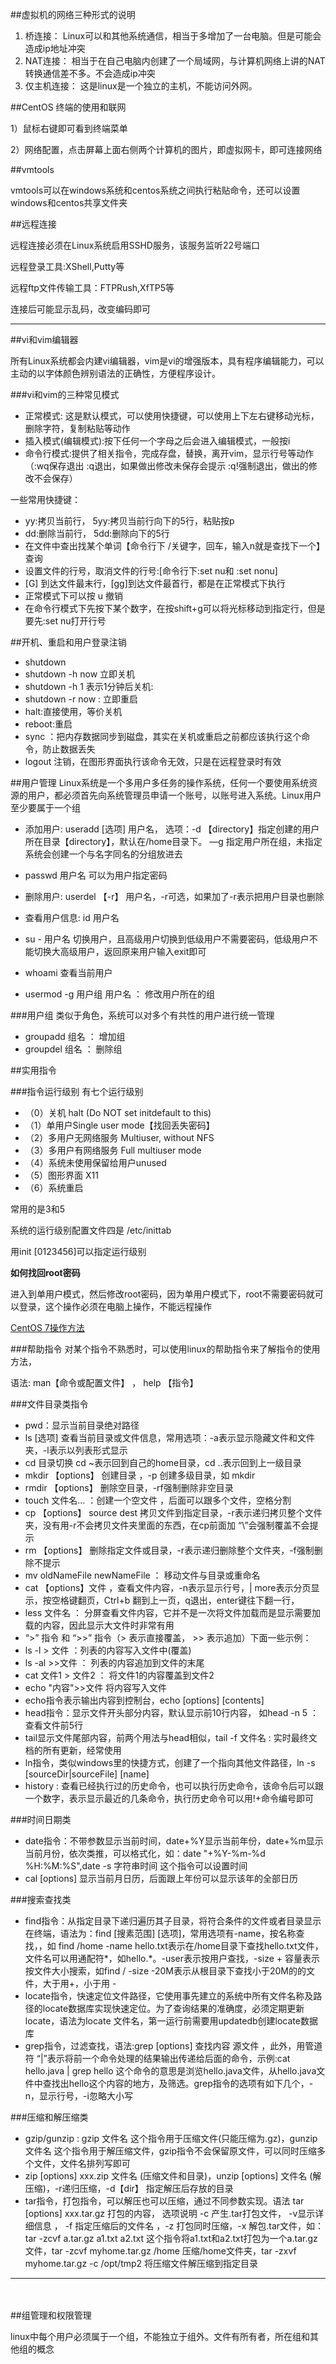 ##虚拟机的网络三种形式的说明

1. 桥连接：
Linux可以和其他系统通信，相当于多增加了一台电脑。但是可能会造成ip地址冲突
2. NAT连接：
相当于在自己电脑内创建了一个局域网，与计算机网络上讲的NAT转换通信差不多。不会造成ip冲突
3. 仅主机连接：
这是linux是一个独立的主机，不能访问外网。
 

##CentOS 终端的使用和联网

1）鼠标右键即可看到终端菜单

2）网络配置，点击屏幕上面右侧两个计算机的图片，即虚拟网卡，即可连接网络

##vmtools

vmtools可以在windows系统和centos系统之间执行粘贴命令，还可以设置windows和centos共享文件夹


##远程连接

远程连接必须在Linux系统启用SSHD服务，该服务监听22号端口

远程登录工具:XShell,Putty等

远程ftp文件传输工具：FTPRush,XfTP5等

连接后可能显示乱码，改变编码即可
<hr/>

##vi和vim编辑器

所有Linux系统都会内建vi编辑器，vim是vi的增强版本，具有程序编辑能力，可以主动的以字体颜色辨别语法的正确性，方便程序设计。

###vi和vim的三种常见模式

- 正常模式: 这是默认模式，可以使用快捷键，可以使用上下左右键移动光标，删除字符，复制粘贴等动作
- 插入模式(编辑模式):按下任何一个字母之后会进入编辑模式，一般按i
- 命令行模式:提供了相关指令，完成存盘，替换，离开vim，显示行号等动作（:wq保存退出  :q退出，如果做出修改未保存会提示  :q!强制退出，做出的修改不会保存）

一些常用快捷键：

-  yy:拷贝当前行， 5yy:拷贝当前行向下的5行，粘贴按p
-  dd:删除当前行， 5dd:删除向下的5行
-  在文件中查出找某个单词【命令行下 /关键字，回车，输入n就是查找下一个】查询
- 设置文件的行号，取消文件的行号:[命令行下:set nu和 :set nonu]
- [G] 到达文件最末行，[gg]到达文件最首行，都是在正常模式下执行
- 正常模式下可以按 u 撤销 
- 在命令行模式下先按下某个数字，在按shift+g可以将光标移动到指定行，但是要先:set nu打开行号

##开机、重启和用户登录注销
- shutdown
 - shutdown -h now 立即关机
 - shutdown -h 1 表示1分钟后关机:
 - shutdown -r now : 立即重启
- halt:直接使用，等价关机
- reboot:重启 
- sync ：把内存数据同步到磁盘，其实在关机或重启之前都应该执行这个命令，防止数据丢失
- logout 注销，在图形界面执行该命令无效，只是在远程登录时有效

##用户管理
Linux系统是一个多用户多任务的操作系统，任何一个要使用系统资源的用户，都必须首先向系统管理员申请一个账号，以账号进入系统。Linux用户至少要属于一个组

- 添加用户: useradd [选项] 用户名， 选项：-d 【directory】指定创建的用户所在目录【directory】，默认在/home目录下。  —g 指定用户所在组，未指定系统会创建一个与名字同名的分组放进去

- passwd 用户名  可以为用户指定密码

- 删除用户: userdel 【-r】 用户名，-r可选，如果加了-r表示把用户目录也删除
- 查看用户信息: id	 用户名
- su - 用户名  切换用户，且高级用户切换到低级用户不需要密码，低级用户不能切换大高级用户，返回原来用户输入exit即可
- whoami 查看当前用户
- usermod -g 用户组 用户名 ： 修改用户所在的组

###用户组
类似于角色，系统可以对多个有共性的用户进行统一管理

- groupadd 组名 ： 增加组
- groupdel 组名 ： 删除组

##实用指令

###指令运行级别
有七个运行级别

- （0）关机 halt (Do NOT set initdefault to this)
- （1）单用户Single user mode【找回丢失密码】
- （2）多用户无网络服务 Multiuser, without NFS
- （3）多用户有网络服务 Full multiuser mode
- （4）系统未使用保留给用户unused
- （5）图形界面 X11
- （6）系统重启


常用的是3和5

系统的运行级别配置文件四是 /etc/inittab

用init [0123456]可以指定运行级别

**如何找回root密码**

进入到单用户模式，然后修改root密码，因为单用户模式下，root不需要密码就可以登录，这个操作必须在电脑上操作，不能远程操作

[CentOS 7操作方法](https://blog.csdn.net/myth_hg/article/details/44727647)

###帮助指令
对某个指令不熟悉时，可以使用linux的帮助指令来了解指令的使用方法，

语法:  man【命令或配置文件】     ，   help 【指令】

###文件目录类指令

- pwd：显示当前目录绝对路径
- ls [选项] 查看当前目录或文件信息，常用选项：-a表示显示隐藏文件和文件夹，-l表示以列表形式显示
- cd 目录切换 cd ~表示回到自己的home目录，cd ..表示回到上一级目录
- mkdir 【options】 创建目录 ，-p 创建多级目录，如 mkdir
- rmdir 【options】 删除空目录，-rf强制删除非空目录
- touch 文件名...  ：创建一个空文件 ，后面可以跟多个文件，空格分割
- cp 【options】 source dest 拷贝文件到指定目录，-r表示递归拷贝整个文件夹，没有用-r不会拷贝文件夹里面的东西，在cp前面加 “\”会强制覆盖不会提示
- rm 【options】 删除指定文件或目录，-r表示递归删除整个文件夹，-f强制删除不提示
- mv oldNameFile newNameFile ： 移动文件与目录或重命名
- cat 【options】文件  ，查看文件内容，-n表示显示行号，| more表示分页显示，按空格键翻页，Ctrl+b 翻到上一页，q退出，enter键往下翻一行，
- less 文件名 ： 分屏查看文件内容，它并不是一次将文件加载而是显示需要加载的内容，因此显示大文件时非常有用
- “>” 指令 和 “>>” 指令（> 表示直接覆盖， >> 表示追加）下面一些示例：
 - ls -l > 文件 ：列表的内容写入文件中(覆盖)
 - ls -al >>文件 ： 列表的内容追加到文件的末尾
 - cat 文件1 > 文件2 ： 将文件1的内容覆盖到文件2
 - echo "内容">>文件 将内容写入文件 
- echo指令表示输出内容到控制台，echo [options] [contents]
- head指令：显示文件开头部分内容，默认显示前10行内容， 如head -n 5 ： 查看文件前5行
- tail显示文件尾部内容，前两个用法与head相似，tail -f 文件名 : 实时最终文档的所有更新，经常使用
- ln指令，类似windows里的快捷方式，创建了一个指向其他文件路径，ln -s [sourceDir|sourceFile] [name]
- history : 查看已经执行过的历史命令，也可以执行历史命令，该命令后可以跟一个数字，表示显示最近的几条命令，执行历史命令可以用!+命令编号即可

###时间日期类

- date指令：不带参数显示当前时间，date+%Y显示当前年份，date+%m显示当前月份，依次类推，可以格式化，如：date "+%Y-%m-%d %H:%M:%S",date -s 字符串时间 这个指令可以设置时间
- cal [options] 显示当前月日历，后面跟上年份可以显示该年的全部日历

###搜索查找类

- find指令：从指定目录下递归遍历其子目录，将符合条件的文件或者目录显示在终端，语法为：find [搜素范围] [选项]，常用选项有-name，按名称查找，，如 find /home -name hello.txt表示在/home目录下查找hello.txt文件，文件名可以用通配符*，如hello.*。-user表示按用户查找，-size + 容量表示按文件大小搜索，如find / -size -20M表示从根目录下查找小于20M的的文件，大于用+，小于用 - 
- locate指令，快速定位文件路径，它使用事先建立的系统中所有文件名称及路径的locate数据库实现快速定位。为了查询结果的准确度，必须定期更新locate，语法为locate 文件名，第一运行前需要用updatedb创建locate数据库
- grep指令，过滤查找，语法:grep [options] 查找内容 	源文件   ，此外，用管道符 “|”表示将前一个命令处理的结果输出传递给后面的命令，示例:cat hello.java | grep hello   这个命令的意思是浏览hello.java文件，从hello.java文件中查找出hello这个内容的地方，及筛选。grep指令的选项有如下几个，-n，显示行号，-i忽略大小写

###压缩和解压缩类

- gzip/gunzip : gzip 文件名  这个指令用于压缩文件(只能压缩为.gz)，gunzip 文件名 这个指令用于解压缩文件，gzip指令不会保留原文件，可以同时压缩多个文件，文件名排列写即可
- zip [options] xxx.zip 文件名   (压缩文件和目录)，unzip [options] 文件名  (解压缩)，-r递归压缩，-d【dir】 指定解压后存放的目录
- tar指令，打包指令，可以解压也可以压缩，通过不同参数实现。语法 tar [options] xxx.tar.gz 打包的内容， 选项说明 -c 产生.tar打包文件， -v显示详细信息 ， -f 指定压缩后的文件名 ，-z 打包同时压缩，-x 解包.tar文件，如：tar -zcvf a.tar.gz a1.txt a2.txt 这个指令将a1.txt和a2.txt打包为一个a.tar.gz文件，tar -zcvf myhome.tar.gz /home 压缩/home文件夹，tar -zxvf myhome.tar.gz -c /opt/tmp2 将压缩文件解压缩到指定目录
 
<hr/><br/><br/>
##组管理和权限管理

linux中每个用户必须属于一个组，不能独立于组外。文件有所有者，所在组和其他组的概念